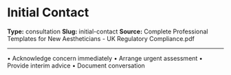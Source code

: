 # Initial Contact

**Type:** consultation
**Slug:** initial-contact
**Source:** Complete Professional Templates for New Aestheticians - UK Regulatory Compliance.pdf

---

• Acknowledge concern immediately
• Arrange urgent assessment
• Provide interim advice
• Document conversation